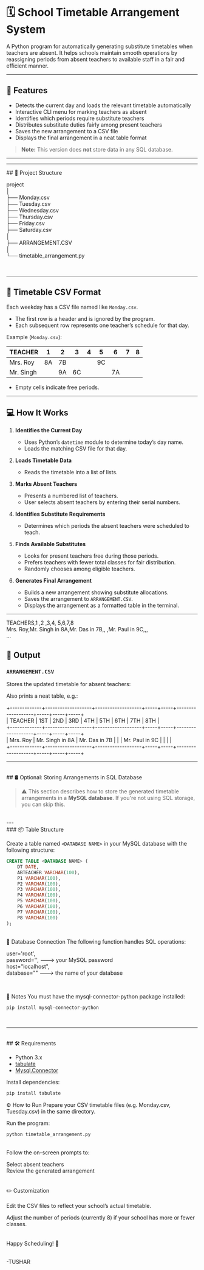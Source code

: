# 🗓️ School Timetable Arrangement System

A Python program for automatically generating substitute timetables when teachers are absent. It helps schools maintain smooth operations by reassigning periods from absent teachers to available staff in a fair and efficient manner.

---

## 🚀 Features

- Detects the current day and loads the relevant timetable automatically
- Interactive CLI menu for marking teachers as absent
- Identifies which periods require substitute teachers
- Distributes substitute duties fairly among present teachers
- Saves the new arrangement to a CSV file
- Displays the final arrangement in a neat table format

> **Note:** This version does **not** store data in any SQL database.

---
<hr>
## 📂 Project Structure

project <br>
│ <br>
├── Monday.csv <br>
├── Tuesday.csv<br>
├── Wednesday.csv<br>
├── Thursday.csv<br>
├── Friday.csv<br>
├── Saturday.csv<br>
│<br>
├── ARRANGEMENT.CSV<br>
│<br>
└── timetable_arrangement.py<br>

<br>

---

## 📑 Timetable CSV Format

Each weekday has a CSV file named like `Monday.csv`.

- The first row is a header and is ignored by the program.
- Each subsequent row represents one teacher’s schedule for that day.

Example (`Monday.csv`):

| TEACHER   | 1 | 2 | 3 | 4 | 5 | 6 | 7 | 8 |
|-----------|---|---|---|---|---|---|---|---|
| Mrs. Roy  | 8A | 7B |   |   | 9C |   |   |   |
| Mr. Singh |   | 9A | 6C |   |   | 7A |   |   |

- Empty cells indicate free periods.

---

## 💻 How It Works

1. **Identifies the Current Day**

   - Uses Python’s `datetime` module to determine today’s day name.
   - Loads the matching CSV file for that day.

2. **Loads Timetable Data**

   - Reads the timetable into a list of lists.

3. **Marks Absent Teachers**

   - Presents a numbered list of teachers.
   - User selects absent teachers by entering their serial numbers.

4. **Identifies Substitute Requirements**

   - Determines which periods the absent teachers were scheduled to teach.

5. **Finds Available Substitutes**

   - Looks for present teachers free during those periods.
   - Prefers teachers with fewer total classes for fair distribution.
   - Randomly chooses among eligible teachers.

6. **Generates Final Arrangement**

   - Builds a new arrangement showing substitute allocations.
   - Saves the arrangement to `ARRANGEMENT.CSV`.
   - Displays the arrangement as a formatted table in the terminal.

---

TEACHERS,1              ,2            ,3,4,            5,6,7,8 <br>
Mrs. Roy,Mr. Singh in 8A,Mr. Das in 7B,, ,Mr. Paul in 9C,,,<br>
...

## 💾 Output

### `ARRANGEMENT.CSV`

Stores the updated timetable for absent teachers:


Also prints a neat table, e.g.:

+-------------+-------------------+-------------------+-----+-----+-------------------+-----+-----+-----+<br>
| TEACHER     | 1ST               | 2ND               | 3RD | 4TH | 5TH               | 6TH | 7TH | 8TH |<br>
+-------------+-------------------+-------------------+-----+-----+-------------------+-----+-----+-----+<br>
| Mrs. Roy    | Mr. Singh in 8A   | Mr. Das in 7B     |     |     | Mr. Paul in 9C    |     |     |     |<br>
+-------------+-------------------+-------------------+-----+-----+-------------------+-----+-----+-----+<br>


---
<br>
## 🛢️ Optional: Storing Arrangements in SQL Database

> ⚠️ This section describes how to store the generated timetable arrangements in a **MySQL database**. If you're not using SQL storage, you can skip this.
<br>
---
<br>
### 📦 Table Structure

Create a table named `<DATABASE NAME>` in your MySQL database with the following structure:

```sql
CREATE TABLE <DATABASE NAME> (
    DT DATE,
    ABTEACHER VARCHAR(100),
    P1 VARCHAR(100),
    P2 VARCHAR(100),
    P3 VARCHAR(100),
    P4 VARCHAR(100),
    P5 VARCHAR(100),
    P6 VARCHAR(100),
    P7 VARCHAR(100),
    P8 VARCHAR(100)
);
```

<br>
🔐 Database Connection
The following function handles SQL operations:

   user='root', <br>
   password='<YOUR PASSWORD>', ---> your MySQL password<br>
   host="localhost",<br>
   database="<YOUR DATABASE NAME>" ---> the name of your database<br>

<br>

📝 Notes
You must have the mysql-connector-python package installed:
```bash
pip install mysql-connector-python
```
<br>

<hr>

<br>
## 🛠 Requirements

- Python 3.x
- [tabulate](https://pypi.org/project/tabulate/)
- [Mysql.Connector](https://dev.mysql.com/downloads/connector/j/)

Install dependencies:

```bash
pip install tabulate
```

⚙️ How to Run
Prepare your CSV timetable files (e.g. Monday.csv, Tuesday.csv) in the same directory.

Run the program:
```bash
python timetable_arrangement.py
```
<br>
Follow the on-screen prompts to:

Select absent teachers
<br>
Review the generated arrangement
<br><br><br>
✏️ Customization<br><br>
Edit the CSV files to reflect your school’s actual timetable.

Adjust the number of periods (currently 8) if your school has more or fewer classes.
<br><br>
<br>
Happy Scheduling! 🎒
<br><br>

-TUSHAR

